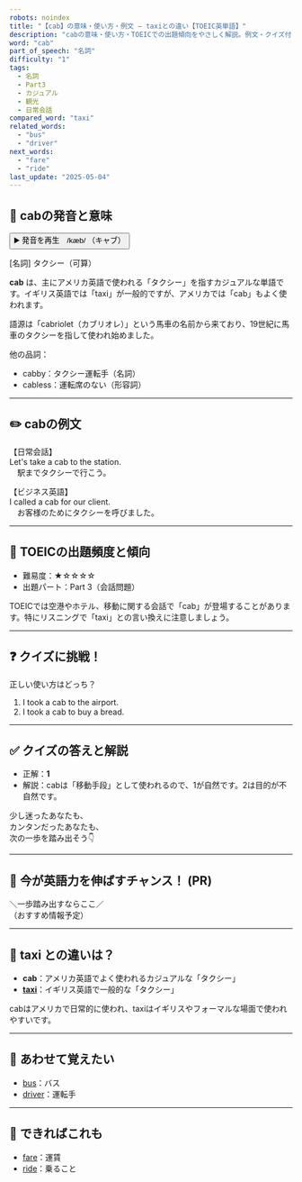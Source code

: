 ```yaml
---
robots: noindex
title: "【cab】の意味・使い方・例文 ― taxiとの違い【TOEIC英単語】"
description: "cabの意味・使い方・TOEICでの出題傾向をやさしく解説。例文・クイズ付きでtaxiとの違いもわかりやすく学べます。"
word: "cab"
part_of_speech: "名詞"
difficulty: "1"
tags:
  - 名詞
  - Part3
  - カジュアル
  - 観光
  - 日常会話
compared_word: "taxi"
related_words:
  - "bus"
  - "driver"
next_words:
  - "fare"
  - "ride"
last_update: "2025-05-04"
---
```


## 🔰 cabの発音と意味

<button class="play-audio" onclick="playTTS('cab')">
  <span class="play-audio-main">
    ▶️ 発音を再生　/kæb/
  </span>
  <span class="play-audio-sub">
    （キャブ）
  </span>
</button>

[名詞] タクシー（可算）

**cab** は、主にアメリカ英語で使われる「タクシー」を指すカジュアルな単語です。イギリス英語では「taxi」が一般的ですが、アメリカでは「cab」もよく使われます。

語源は「cabriolet（カブリオレ）」という馬車の名前から来ており、19世紀に馬車のタクシーを指して使われ始めました。

他の品詞：  
- cabby：タクシー運転手（名詞）
- cabless：運転席のない（形容詞）

---

## ✏️ cabの例文

【日常会話】  
Let's take a cab to the station.  
　駅までタクシーで行こう。

【ビジネス英語】  
I called a cab for our client.  
　お客様のためにタクシーを呼びました。

---

## 🎯 TOEICの出題頻度と傾向

- 難易度：★☆☆☆☆
- 出題パート：Part 3（会話問題）

TOEICでは空港やホテル、移動に関する会話で「cab」が登場することがあります。特にリスニングで「taxi」との言い換えに注意しましょう。

---

## ❓ クイズに挑戦！

正しい使い方はどっち？

1. I took a cab to the airport.  
2. I took a cab to buy a bread.

---

## ✅ クイズの答えと解説

- 正解：**1**
- 解説：cabは「移動手段」として使われるので、1が自然です。2は目的が不自然です。

少し迷ったあなたも、  
カンタンだったあなたも、  
次の一歩を踏み出そう👇️

---

## 🚀 今が英語力を伸ばすチャンス！ (PR)

<div class="info-center">
＼一歩踏み出すならここ／<br>  
（おすすめ情報予定）
</div>

---

## 🤔  taxi との違いは？

- **cab**：アメリカ英語でよく使われるカジュアルな「タクシー」
- **[taxi](/word/taxi/)**：イギリス英語で一般的な「タクシー」

cabはアメリカで日常的に使われ、taxiはイギリスやフォーマルな場面で使われやすいです。

---

## 🧩 あわせて覚えたい

- [bus](/word/bus/)：バス
- [driver](/word/driver/)：運転手

---

## 📖 できればこれも

- [fare](/word/fare/)：運賃
- [ride](/word/ride/)：乗ること

<!-- cvid: aid20_bid20 -->
